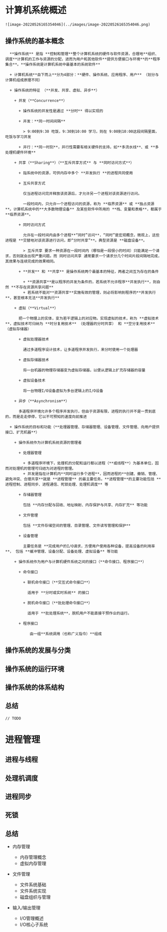 # 计算机系统概述
	
	![image-20220526165354046](../images/image-20220526165354046.png)
	
## 操作系统的基本概念
	
	  **操作系统** 是指 **控制和管理**整个计算机系统的硬件与软件资源，合理地**组织、调度**计算机的工作与资源的分配，进而为用户和其他软件**提供方便接口与环境**的**程序集合**。**操作系统是计算机系统中最基本的系统软件**
	
	  + 计算机系统**自下而上**分为4部分：**硬件、操作系统、应用程序、用户** （划分与计算机组成原理不同）
	
	  + 操作系统的特征 （**并发、共享、虚拟、异步**）
	
	    + 并发（**Concurrence**）
	
	      + 操作系统的并发性是通过 **分时** 得以实现的
	
	      + 并发：**同一时间间隔**
	
	        > 9:00到9:30 吃饭，9:30到10:00 学习，则在 9:00到10:00这段间隔里面，吃饭与学习并发
	
	      + 并行：**同一时刻**，并行性需要有相关硬件的支持，如**多流水线**、或 **多处理机硬件环境**
	
	    + 共享（**Sharing**）（**互斥共享方式** 与 **同时访问方式**）
	
	      + 指系统中的资源，可供内存中多个 **并发执行 **的进程共同使用
	
	      + 互斥共享方式
	
	        仅当进程访问完并释放该资源后，才允许另一个进程对该资源进行访问。
	
	        一段时间内，只允许一个进程访问的资源，称为 **临界资源** 或 **独占资源**。计算机系统中的**大多数物理设备** 及某些软件中所用的 **栈、变量和表格**，都属于 **临界资源**。
	
	      + 同时访问方式
	
	        允许在一段时间内由多个进程**“同时”访问**，“同时”是宏观概念，微观上，这些进程是 **交替地对该资源进行访问，即“分时共享”**。典型资源是 **磁盘设备**。
	
	        > 互斥共享 要求一种资源在一段时间内（哪怕是一段很小的时间）只能满足一个请求，否则就会出现严重问题。而 同时访问共享 通常要求一个请求分几个时间片段间隔地完成，其效果与连续完成的效果相同。
	
	      + **并发** 和 **共享** 是操作系统两个最基本的特征，两者之间互为存在的条件
	
	        + **资源共享**是以程序的并发为条件的，若系统不允许程序**并发执行**，则自然 **不存在资源共享问题**
	        + 若系统不能对**资源共享**实施有效的管理，则必将影响到程序的**并发执行**，甚至根本无法**并发执行**
	
	    + 虚拟（**Virtual**）
	
	      把一个物理上的实体，变为若干逻辑上的对应物。实现虚拟的技术，称为 **虚拟技术**，虚拟技术可归纳为 **时分复用技术** （处理器的分时共享） 和 **空分复用技术** （虚拟存储器）
	
	      + 虚拟处理器技术
	
	        通过多道程序设计技术，让多道程序并发执行，来分时使用一个处理器
	
	      + 虚拟存储器技术
	
	        将一台机器的物理存储器变为虚拟存储器，以便从逻辑上扩充存储器的容量
	
	      + 虚拟设备技术
	
	        将一台物理I/O设备虚拟为多台逻辑上的I/O设备
	
	    + 异步（**Asynchronism**）
	
	      多道程序环境允许多个程序并发执行，但由于资源有限，进程的执行并不是一贯到底的，而是走走停停，它以不可预知的速度向前推进
	
	  + 操作系统的目标和功能（**处理器管理、存储器管理、设备管理、文件管理、向用户提供接口、扩充机器**）
	
	    + 操作系统作为计算机系统资源的管理者
	
	      + 处理器管理
	
	        + 多道程序环境下，处理机的分配和运行都以进程（**或线程**）为基本单位，因而对处理机的管理可归结为对进程的管理。
	        + 并发是指在计算机内**同时运行多个进程**，因而进程的**创建、撤销、管理、避免冲突、合理共享**就是 **进程管理** 的最主要任务。**进程管理**的主要功能包括 **进程控制、进程同步、进程通信、死锁处理、处理机调度** 等
	
	      + 存储器管理
	
	        包括 **内存分配与回收、地址映射、内存保护与共享、内存扩充** 等功能
	
	      + 文件管理
	
	        包括 **文件存储空间的管理、目录管理、文件读写管理和保护**
	
	      + 设备管理
	
	        主要任务是 **完成用户的I/O请求，方便用户使用各种设备，提高设备的利用率**， 包括 **缓冲管理、设备分配、设备处理、虚拟设备** 等功能
	
	    + 操作系统作为用户与计算机硬件系统之间的接口（**命令接口、程序接口**）
	
	      + 命令接口
	
	        + 联机命令接口（**交互式命令接口**）
	
	          适用于 **分时或实时系统** 的接口
	
	        + 脱机命令接口（**批处理命令接口**）
	
	          适用于 **批处理系统**，脱机用户不能直接干预作业的运行。
	
	      + 程序接口
	
	        ​	由一组**系统调用（也称广义指令）**组成
	
## 操作系统的发展与分类
	
## 操作系统的运行环境
	
## 操作系统的体系结构
	
## 总结
	
	// TODO
	
# 进程管理
## 进程与线程
## 处理机调度
## 进程同步
## 死锁
## 总结

+ 内存管理
  + 内存管理概念
  + 虚拟内存管理

+ 文件管理
  + 文件系统基础
  + 文件系统实现
  + 磁盘组织与管理

+ 输入/输出管理
  + I/O管理概述
  + I/O核心子系统
